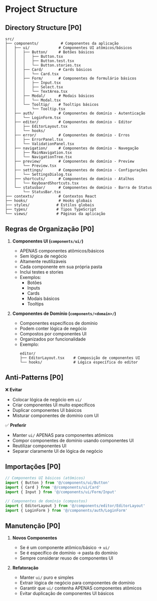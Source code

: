 # Project Structure

## Directory Structure [P0]

```
src/
├── components/          # Componentes da aplicação
│   ├── ui/             # Componentes UI atômicos/básicos
│   │   ├── Button/     # Botões básicos
│   │   │   ├── Button.tsx
│   │   │   ├── Button.test.tsx
│   │   │   └── Button.stories.tsx
│   │   ├── Card/       # Cards básicos
│   │   │   └── Card.tsx
│   │   ├── Form/       # Componentes de formulário básicos
│   │   │   ├── Input.tsx
│   │   │   ├── Select.tsx
│   │   │   └── TextArea.tsx
│   │   ├── Modal/      # Modais básicos
│   │   │   └── Modal.tsx
│   │   └── Tooltip/    # Tooltips básicos
│   │       └── Tooltip.tsx
│   ├── auth/           # Componentes de domínio - Autenticação
│   │   └── LoginForm.tsx
│   ├── editor/         # Componentes de domínio - Editor
│   │   ├── EditorLayout.tsx
│   │   └── hooks/
│   ├── error/          # Componentes de domínio - Erros
│   │   ├── ErrorPanel.tsx
│   │   └── ValidationPanel.tsx
│   ├── navigation/     # Componentes de domínio - Navegação
│   │   ├── MainNavigation.tsx
│   │   └── NavigationTree.tsx
│   ├── preview/        # Componentes de domínio - Preview
│   │   └── Preview.tsx
│   ├── settings/       # Componentes de domínio - Configurações
│   │   └── SettingsDialog.tsx
│   ├── shortcuts/      # Componentes de domínio - Atalhos
│   │   └── KeyboardShortcuts.tsx
│   └── statusbar/      # Componentes de domínio - Barra de Status
│       └── StatusBar.tsx
├── contexts/           # Contextos React
├── hooks/              # Hooks globais
├── styles/            # Estilos globais
├── types/             # Tipos TypeScript
└── views/             # Páginas da aplicação
```

## Regras de Organização [P0]

1. **Componentes UI (`components/ui/`)**
   - APENAS componentes atômicos/básicos
   - Sem lógica de negócio
   - Altamente reutilizáveis
   - Cada componente em sua própria pasta
   - Inclui testes e stories
   - Exemplos:
     - Botões
     - Inputs
     - Cards
     - Modais básicos
     - Tooltips

2. **Componentes de Domínio (`components/<domain>/`)**
   - Componentes específicos de domínio
   - Podem conter lógica de negócio
   - Compostos por componentes UI
   - Organizados por funcionalidade
   - Exemplo:
     ```
     editor/
     ├── EditorLayout.tsx    # Composição de componentes UI
     └── hooks/              # Lógica específica do editor
     ```

## Anti-Patterns [P0]

❌ **Evitar**
- Colocar lógica de negócio em `ui/`
- Criar componentes UI muito específicos
- Duplicar componentes UI básicos
- Misturar componentes de domínio com UI

✅ **Preferir**
- Manter `ui/` APENAS para componentes atômicos
- Compor componentes de domínio usando componentes UI
- Reutilizar componentes UI
- Separar claramente UI de lógica de negócio

## Importações [P0]

```typescript
// Componentes UI básicos (atômicos)
import { Button } from '@/components/ui/Button'
import { Card } from '@/components/ui/Card'
import { Input } from '@/components/ui/Form/Input'

// Componentes de domínio (compostos)
import { EditorLayout } from '@/components/editor/EditorLayout'
import { LoginForm } from '@/components/auth/LoginForm'
```

## Manutenção [P0]

1. **Novos Componentes**
   - Se é um componente atômico/básico → `ui/`
   - Se é específico de domínio → pasta do domínio
   - Sempre considerar reuso de componentes UI

2. **Refatoração**
   - Manter `ui/` puro e simples
   - Extrair lógica de negócio para componentes de domínio
   - Garantir que `ui/` contenha APENAS componentes atômicos
   - Evitar duplicação de componentes UI básicos
``` 